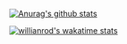 [![Anurag's github stats](https://github-readme-stats.vercel.app/api?username=imHui77&show_icons=true&theme=dark)](https://github.com/anuraghazra/github-readme-stats)

[![willianrod's wakatime stats](https://github-readme-stats.vercel.app/api/wakatime?username=levis9012980)](https://github.com/anuraghazra/github-readme-stats)

